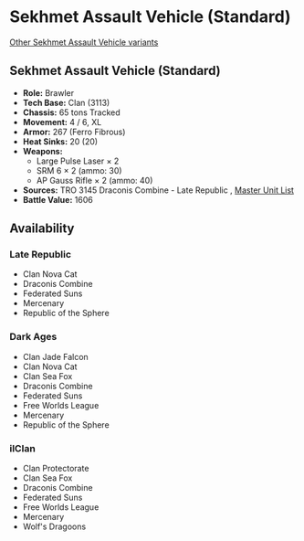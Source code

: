 # Sekhmet Assault Vehicle (Standard) 

[Other Sekhmet Assault Vehicle variants](../sekhmet_assault_vehicle.md) 

## Sekhmet Assault Vehicle (Standard) 

- **Role:** Brawler 
- **Tech Base:** Clan (3113) 
- **Chassis:** 65 tons Tracked 
- **Movement:** 4 / 6, XL 
- **Armor:** 267 (Ferro Fibrous) 
- **Heat Sinks:** 20 (20) 
- **Weapons:** 
  - Large Pulse Laser × 2 
  - SRM 6 × 2 (ammo: 30) 
  - AP Gauss Rifle × 2 (ammo: 40) 
- **Sources:** TRO 3145 Draconis Combine - Late Republic , [Master Unit List](http://masterunitlist.info/Unit/Details/6384) 
- **Battle Value:** 1606 

## Availability 

### Late Republic 

- Clan Nova Cat 
- Draconis Combine 
- Federated Suns 
- Mercenary 
- Republic of the Sphere 

### Dark Ages 

- Clan Jade Falcon 
- Clan Nova Cat 
- Clan Sea Fox 
- Draconis Combine 
- Federated Suns 
- Free Worlds League 
- Mercenary 
- Republic of the Sphere 

### ilClan 

- Clan Protectorate 
- Clan Sea Fox 
- Draconis Combine 
- Federated Suns 
- Free Worlds League 
- Mercenary 
- Wolf's Dragoons 

